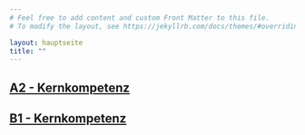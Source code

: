 ```yaml
---
# Feel free to add content and custom Front Matter to this file.
# To modify the layout, see https://jekyllrb.com/docs/themes/#overriding-theme-defaults

layout: hauptseite
title: ""
---
```

## [A2 - Kernkompetenz](/A2)


## [B1 - Kernkompetenz](/B1)

